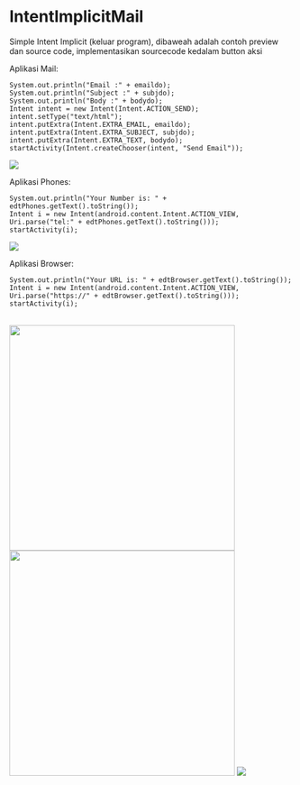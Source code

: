 # IntentImplicitMail
Simple Intent Implicit (keluar program), dibaweah adalah contoh preview dan source code, implementasikan sourcecode kedalam button aksi

Aplikasi Mail:

```
System.out.println("Email :" + emaildo);
System.out.println("Subject :" + subjdo);
System.out.println("Body :" + bodydo);
Intent intent = new Intent(Intent.ACTION_SEND);
intent.setType("text/html");
intent.putExtra(Intent.EXTRA_EMAIL, emaildo);
intent.putExtra(Intent.EXTRA_SUBJECT, subjdo);
intent.putExtra(Intent.EXTRA_TEXT, bodydo);
startActivity(Intent.createChooser(intent, "Send Email"));
```

<img src="https://github.com/moeslimdecoded/IntentImplicitMail/blob/master/IntentImplicitMail.png">

Aplikasi Phones:

```
System.out.println("Your Number is: " + edtPhones.getText().toString());
Intent i = new Intent(android.content.Intent.ACTION_VIEW, Uri.parse("tel:" + edtPhones.getText().toString()));
startActivity(i);
```

<img src="https://github.com/moeslimdecoded/IntentImplicitMail/blob/master/IntentImplicitPhones.png">

Aplikasi Browser: 

```
System.out.println("Your URL is: " + edtBrowser.getText().toString());
Intent i = new Intent(android.content.Intent.ACTION_VIEW, Uri.parse("https://" + edtBrowser.getText().toString()));
startActivity(i);
```
<br>
<img src="https://github.com/moeslimdecoded/IntentImplicitMail/blob/master/lock1.png" widht="1000" height="400"> <img src="https://github.com/moeslimdecoded/IntentImplicitMail/blob/master/lock2.png" widht="1000" height="400">
<img src="https://github.com/moeslimdecoded/IntentImplicitMail/blob/master/IntentImplicitBrowser.png">
